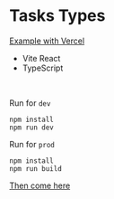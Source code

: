 # Tasks Types

<a href="https://taskstests.vercel.app/">Example with Vercel</a>

- Vite React
- TypeScript

<br>

Run for `dev`
```shell
npm install
npm run dev
```


Run for `prod`
```shell
npm install
npm run build
```

<a href="https://vitejs.dev/guide/build.html">Then come here</a>
